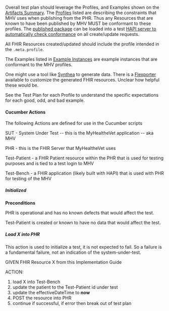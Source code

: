 
Overall test plan should leverage the Profiles, and Examples shown on the [Artifacts Summary](artifacts.html). The [Profiles](artifacts.html#structures-resource-profiles) listed are describing the constraints that MHV uses when publishing from the PHR. Thus any Resources that are known to have been published by MHV MUST be conformant to these profiles. The [published package](package.r4.tgz) can be loaded into a test [HAPI server to automatically check conformance](https://hapifhir.io/hapi-fhir/docs/validation/instance_validator.html) on all create/update requests.

All FHIR Resources created/updated should include the profile intended in the `.meta.profile`.

The Examples listed in [Example Instances](artifacts.html#example-example-instances) are example instances that are conformant to the MHV profiles.

One might use a tool like [Synthea](https://synthea.mitre.org/) to generate data. There is a [Flexporter](https://github.com/synthetichealth/synthea/wiki/Flexporter) available to customize the generated FHIR resources. Unclear how helpful these would be.

See the Test Plan for each Profile to understand the specific expectations for each good, odd, and bad example.

#### Cucumber Actions

The following Actions are defined for use in the Cucumber scripts

SUT - System Under Test -- this is the MyHealtheVet application -- aka MHV

PHR - this is the FHIR Server that MyHealtheVet uses 

Test-Patient - a FHIR Patient resource within the PHR that is used for testing purposes and is tied to a test login to MHV

Test-Bench - a FHIR application (likely built with HAPI) that is used with PHR for testing of the MHV

##### Initialized

**Preconditions**

PHR is operational and has no known defects that would affect the test.

Test-Patient is created or known to have no data that would affect the test.

##### Load X into PHR

This action is used to initialize a test, it is not expected to fail. So a failure is a fundamental failure, not an indication of the system-under-test.

GIVEN FHIR Resource X from this Implementation Guide

ACTION:

1. load X into Test-Bench
1. update the patient to the Test-Patient id under test
1. update the effectiveDateTime to **now**
1. POST the resource into PHR
1. continue if successful, if error then break out of test plan

